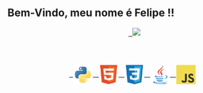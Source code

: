 ## Bem-Vindo, meu nome é Felipe !!

<div align="center">
  <a href="https://github.com/FlipOwz">
  <img height="180em" src="https://github-readme-stats.vercel.app/api?username=FlipOwz&show_icons=true&theme=dark&include_all_commits=true&count_private=true"/>
</div>
  
  #
  
<div align="center" style="display: inline_block"><br>
  <img align="center" alt="Fe-Python" height="40" width="40" src="https://raw.githubusercontent.com/devicons/devicon/master/icons/python/python-original.svg">
  <img align="center" alt="Fe-HTML" height="40" width="40" src="https://raw.githubusercontent.com/devicons/devicon/master/icons/html5/html5-original.svg">
  <img align="center" alt="Fe-CSS" height="40" width="40" src="https://raw.githubusercontent.com/devicons/devicon/master/icons/css3/css3-original.svg">
  <img align="center" alt="Fe-java" height="40" width="40" src="https://raw.githubusercontent.com/devicons/devicon/master/icons/java/java-original.svg">
  <img align="center" alt="Fe-JS" height="40" width="40" src="https://raw.githubusercontent.com/devicons/devicon/master/icons/javascript/javascript-original.svg">
</div>




